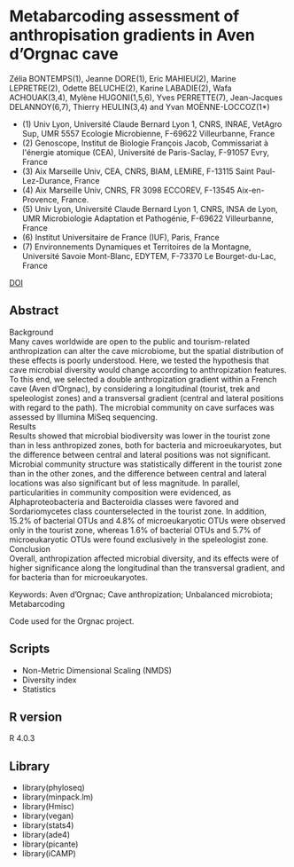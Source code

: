 # Metabarcoding assessment of anthropisation gradients in Aven d’Orgnac cave

Zélia BONTEMPS(1), Jeanne DORE(1), Eric MAHIEU(2), Marine LEPRETRE(2), Odette BELUCHE(2), Karine LABADIE(2), Wafa ACHOUAK(3,4), Mylène HUGONI(1,5,6), Yves PERRETTE(7), Jean-Jacques DELANNOY(6,7), Thierry HEULIN(3,4) and Yvan MOËNNE-LOCCOZ(1*) 

- (1) Univ Lyon, Université Claude Bernard Lyon 1, CNRS, INRAE, VetAgro Sup, UMR 5557 Ecologie Microbienne, F-69622 Villeurbanne, France
- (2) Genoscope, Institut de Biologie François Jacob, Commissariat à l'énergie atomique (CEA), Université de Paris-Saclay, F-91057 Evry, France
- (3) Aix Marseille Univ, CEA, CNRS, BIAM, LEMiRE, F-13115 Saint Paul-Lez-Durance, France
- (4) Aix Marseille Univ, CNRS, FR 3098 ECCOREV, F-13545 Aix-en-Provence, France.
- (5) Univ Lyon, Université Claude Bernard Lyon 1, CNRS, INSA de Lyon, UMR Microbiologie Adaptation et Pathogénie, F-69622 Villeurbanne, France
- (6) Institut Universitaire de France (IUF), Paris, France
- (7) Environnements Dynamiques et Territoires de la Montagne, Université Savoie Mont-Blanc, EDYTEM, F-73370 Le Bourget-du-Lac, France

[DOI]()

## Abstract
Background  
Many caves worldwide are open to the public and tourism-related anthropization can alter the cave microbiome, but the spatial distribution of these effects is poorly understood. Here, we tested the hypothesis that cave microbial diversity would change according to anthropization features. To this end, we selected a double anthropization gradient within a French cave (Aven d’Orgnac), by considering a longitudinal (tourist, trek and speleologist zones) and a transversal gradient (central and lateral positions with regard to the path). The microbial community on cave surfaces was assessed by Illumina MiSeq sequencing.   
Results  
Results showed that microbial biodiversity was lower in the tourist zone than in less anthropized zones, both for bacteria and microeukaryotes, but the difference between central and lateral positions was not significant. Microbial community structure was statistically different in the tourist zone than in the other zones, and the difference between central and lateral locations was also significant but of less magnitude. In parallel, particularities in community composition were evidenced, as Alphaproteobacteria and Bacteroidia classes were favored and Sordariomycetes class counterselected in the tourist zone. In addition, 15.2% of bacterial OTUs and 4.8% of microeukaryotic OTUs were observed only in the tourist zone, whereas 1.6% of bacterial OTUs and 5.7% of microeukaryotic OTUs were found exclusively in the speleologist zone.   
Conclusion  
Overall, anthropization affected microbial diversity, and its effects were of higher significance along the longitudinal than the transversal gradient, and for bacteria than for microeukaryotes.   

  
Keywords: Aven d’Orgnac; Cave anthropization; Unbalanced microbiota; Metabarcoding


Code used for the Orgnac project.
## Scripts
* Non-Metric Dimensional Scaling (NMDS)
* Diversity index
* Statistics

## R version
R 4.0.3

## Library 
* library(phyloseq)
* library(minpack.lm)
* library(Hmisc)
* library(vegan)
* library(stats4)
* library(ade4)
* library(picante)
* library(iCAMP)

